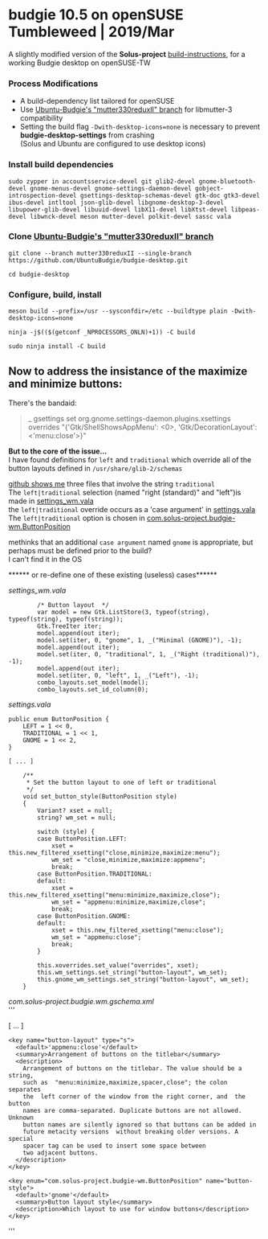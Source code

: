 # budgie 10.5 on openSUSE Tumbleweed | 2019/Mar
A slightly modified version of the **Solus-project** [build-instructions], for a working Budgie desktop on openSUSE-TW

### Process Modifications
- A build-dependency list tailored for openSUSE
- Use [Ubuntu-Budgie's "mutter330reduxII" branch] for libmutter-3 compatibility
- Setting the build flag `-Dwith-desktop-icons=none` is necessary to prevent **budgie-desktop-settings** from crashing  
(Solus and Ubuntu are configured to use desktop icons)

### Install build dependencies  
`sudo zypper in accountsservice-devel git glib2-devel gnome-bluetooth-devel gnome-menus-devel gnome-settings-daemon-devel gobject-introspection-devel gsettings-desktop-schemas-devel gtk-doc gtk3-devel ibus-devel intltool json-glib-devel libgnome-desktop-3-devel libupower-glib-devel libuuid-devel libX11-devel libXtst-devel libpeas-devel libwnck-devel meson mutter-devel polkit-devel sassc vala`  

### Clone [Ubuntu-Budgie's "mutter330reduxII" branch]  
`git clone --branch mutter330reduxII --single-branch https://github.com/UbuntuBudgie/budgie-desktop.git`  

`cd budgie-desktop`  

### Configure, build, install
`meson build --prefix=/usr --sysconfdir=/etc --buildtype plain -Dwith-desktop-icons=none`  

`ninja -j$(($(getconf _NPROCESSORS_ONLN)+1)) -C build`

`sudo ninja install -C build`

## Now to address the insistance of the maximize and minimize buttons:  

There's the bandaid:

>_ gsettings set org.gnome.settings-daemon.plugins.xsettings overrides 
"{'Gtk/ShellShowsAppMenu': <0>, 'Gtk/DecorationLayout': <'menu:close'>}"

**But to the core of the issue...**  
I have found definitions for `left` and `traditional` which override all of the button layouts defined in `/usr/share/glib-2/schemas`  

[github shows me](https://github.com/solus-project/budgie-desktop/search?q=traditional&unscoped_q=traditional) three files that involve the string `traditional`  
The `left|traditional` selection (named "right (standard)" and "left")is made in [settings_wm.vala]  
the `left|traditional` override occurs as a 'case argument' in [settings.vala]  
The `left|traditional` option is chosen in [com.solus-project.budgie-wm.ButtonPosition]  


methinks that an additional `case argument` named `gnome` is appropriate, but perhaps must be defined prior to the build?  
I can't find it in the OS  

****** or re-define one of these existing (useless) cases******  

_settings_wm.vala_  
```
        /* Button layout  */
        var model = new Gtk.ListStore(3, typeof(string), typeof(string), typeof(string));
        Gtk.TreeIter iter;
        model.append(out iter);
        model.set(iter, 0, "gnome", 1, _("Minimal (GNOME)"), -1);
        model.append(out iter);
        model.set(iter, 0, "traditional", 1, _("Right (traditional)"), -1);
        model.append(out iter);
        model.set(iter, 0, "left", 1, _("Left"), -1);
        combo_layouts.set_model(model);
        combo_layouts.set_id_column(0);
```

_settings.vala_  
```
public enum ButtonPosition {
    LEFT = 1 << 0,
    TRADITIONAL = 1 << 1,
    GNOME = 1 << 2,
}

[ ... ]

    /**
     * Set the button layout to one of left or traditional
     */
    void set_button_style(ButtonPosition style)
    {
        Variant? xset = null;
        string? wm_set = null;

        switch (style) {
        case ButtonPosition.LEFT:
            xset = this.new_filtered_xsetting("close,minimize,maximize:menu");
            wm_set = "close,minimize,maximize:appmenu";
            break;
        case ButtonPosition.TRADITIONAL:
        default:
            xset = this.new_filtered_xsetting("menu:minimize,maximize,close");
            wm_set = "appmenu:minimize,maximize,close";
            break;
        case ButtonPosition.GNOME:
        default:
            xset = this.new_filtered_xsetting("menu:close");
            wm_set = "appmenu:close";
            break;
        }

        this.xoverrides.set_value("overrides", xset);
        this.wm_settings.set_string("button-layout", wm_set);
        this.gnome_wm_settings.set_string("button-layout", wm_set);
    }

```

_com.solus-project.budgie.wm.gschema.xml_  
'''
  <enum id="com.solus-project.budgie-wm.ButtonPosition">
      <value nick="left" value="1" />
      <value nick="traditional" value="2" />
      <value nick="gnome" value="3" />
  </enum>

 [ ... ]

    <key name="button-layout" type="s">
      <default>'appmenu:close'</default>
      <summary>Arrangement of buttons on the titlebar</summary>
      <description>
        Arrangement of buttons on the titlebar. The value should be a string,
        such as  "menu:minimize,maximize,spacer,close"; the colon separates
        the  left corner of the window from the right corner, and  the button
        names are comma-separated. Duplicate buttons are not allowed. Unknown
        button names are silently ignored so that buttons can be added in
        future metacity versions  without breaking older versions. A special
        spacer tag can be used to insert some space between
        two adjacent buttons.
      </description>
    </key>

    <key enum="com.solus-project.budgie-wm.ButtonPosition" name="button-style">
      <default>'gnome'</default>
      <summary>Button layout style</summary>
      <description>Which layout to use for window buttons</description>
    </key>
  </schema>
'''



[build-instructions]:https://github.com/solus-project/budgie-desktop/wiki/Building-Budgie-Desktop  
[Arch mail-archive/commit]:https://www.mail-archive.com/arch-commits@archlinux.org/msg465529.html  
[Ubuntu-Budgie's "mutter330reduxII" branch]:https://github.com/UbuntuBudgie/budgie-desktop/tree/mutter330reduxII  
[settings.vala]:https://github.com/solus-project/budgie-desktop/blob/fdf8d629adf870b8b66386f4523826dc5d04ddc1/src/daemon/settings.vala#L212
[com.solus-project.budgie-wm.ButtonPosition]:https://github.com/solus-project/budgie-desktop/blob/fdf8d629adf870b8b66386f4523826dc5d04ddc1/src/wm/com.solus-project.budgie.wm.gschema.xml#L4
[settings_wm.vala]:https://github.com/solus-project/budgie-desktop/blob/b6df16668eed6d0bdb940d65ae148857f328cd64/src/panel/settings/settings_wm.vala#L82
